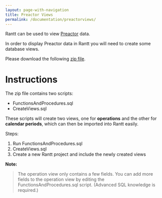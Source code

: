 ```yaml
---
layout: page-with-navigation
title: Preactor Views
permalink: /documentation/preactorviews/
---
```


Rantt can be used to view [Preactor](http://preactor.com/Home.aspx) data.

In order to display Preactor data in Rantt you will need to create some database views.

Please download the following [zip file](https://drive.google.com/file/d/0B5SM6iAQ6u64RjZSZmF4VTc3bkU/view?usp=sharing).

Instructions
=============

The zip file contains two scripts:

- FunctionsAndProcedures.sql 
- CreateViews.sql

These scripts will create two views, one for **operations** and the other for **calendar periods**, which can then be imported into Rantt easily.

Steps:

1. Run FunctionsAndProcedures.sql
1. CreateViews.sql
1. Create a new Rantt project and include the newly created views

**Note:**

> The operation view only contains a few fields. You can add more fields to the operation view by editing the FunctionsAndProcedures.sql script. (Advanced SQL knowledge is required.)
 